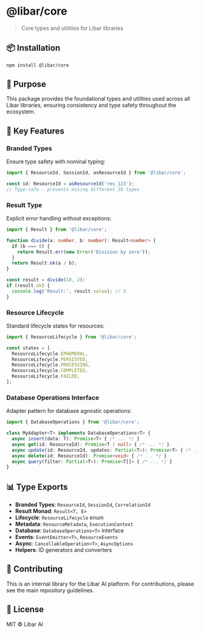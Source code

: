 # @libar/core

> Core types and utilities for Libar libraries

## 📦 Installation

```bash
npm install @libar/core
```

## 🎯 Purpose

This package provides the foundational types and utilities used across all Libar libraries, ensuring consistency and type safety throughout the ecosystem.

## 🔧 Key Features

### Branded Types

Ensure type safety with nominal typing:

```typescript
import { ResourceId, SessionId, asResourceId } from '@libar/core';

const id: ResourceId = asResourceId('res_123');
// Type-safe - prevents mixing different ID types
```

### Result Type

Explicit error handling without exceptions:

```typescript
import { Result } from '@libar/core';

function divide(a: number, b: number): Result<number> {
  if (b === 0) {
    return Result.err(new Error('Division by zero'));
  }
  return Result.ok(a / b);
}

const result = divide(10, 2);
if (result.ok) {
  console.log('Result:', result.value); // 5
}
```

### Resource Lifecycle

Standard lifecycle states for resources:

```typescript
import { ResourceLifecycle } from '@libar/core';

const states = [
  ResourceLifecycle.EPHEMERAL,
  ResourceLifecycle.PERSISTED,
  ResourceLifecycle.PROCESSING,
  ResourceLifecycle.COMPLETED,
  ResourceLifecycle.FAILED,
];
```

### Database Operations Interface

Adapter pattern for database agnostic operations:

```typescript
import { DatabaseOperations } from '@libar/core';

class MyAdapter<T> implements DatabaseOperations<T> {
  async insert(data: T): Promise<T> { /* ... */ }
  async get(id: ResourceId): Promise<T | null> { /* ... */ }
  async update(id: ResourceId, updates: Partial<T>): Promise<T> { /* ... */ }
  async delete(id: ResourceId): Promise<void> { /* ... */ }
  async query(filter: Partial<T>): Promise<T[]> { /* ... */ }
}
```

## 📊 Type Exports

- **Branded Types**: `ResourceId`, `SessionId`, `CorrelationId`
- **Result Monad**: `Result<T, E>`
- **Lifecycle**: `ResourceLifecycle` enum
- **Metadata**: `ResourceMetadata`, `ExecutionContext`
- **Database**: `DatabaseOperations<T>` interface
- **Events**: `EventEmitter<T>`, `ResourceEvents`
- **Async**: `CancellableOperation<T>`, `AsyncOptions`
- **Helpers**: ID generators and converters

## 🤝 Contributing

This is an internal library for the Libar AI platform. For contributions, please see the main repository guidelines.

## 📄 License

MIT © Libar AI